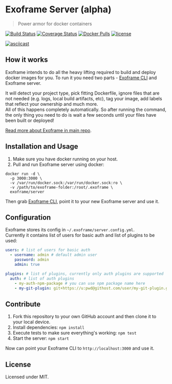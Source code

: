 # Exoframe Server (alpha)

> Power armor for docker containers

[![Build Status](https://travis-ci.org/exoframejs/exoframe-server.svg?branch=master)](https://travis-ci.org/exoframejs/exoframe-server)
[![Coverage Status](https://coveralls.io/repos/github/exoframejs/exoframe-server/badge.svg?branch=master)](https://coveralls.io/github/exoframejs/exoframe-server?branch=master)
[![Docker Pulls](https://img.shields.io/docker/pulls/exoframe/server.svg?maxAge=2592000)](https://hub.docker.com/r/exoframe/server/)
[![license](https://img.shields.io/github/license/mashape/apistatus.svg?maxAge=2592000)](https://opensource.org/licenses/MIT)

[![asciicast](https://asciinema.org/a/85060.png)](https://asciinema.org/a/85060)

## How it works

Exoframe intends to do all the heavy lifting required to build and deploy docker images for you.
To run it you need two parts - [Exoframe CLI](https://github.com/exoframejs/exoframe) and Exoframe server.

It will detect your project type, pick fitting Dockerfile, ignore files that are not needed (e.g. logs, local build artifacts, etc), tag your image, add labels that reflect your ownership and much more.  
All of this happens completely automatically. So after running the command, the only thing you need to do is wait a few seconds until your files have been built or deployed!

[Read more about Exoframe in main repo](https://github.com/exoframejs/exoframe).

## Installation and Usage

1. Make sure you have docker running on your host.
2. Pull and run Exoframe server using docker:

```
docker run -d \
  -p 3000:3000 \
  -v /var/run/docker.sock:/var/run/docker.sock:ro \
  -v /path/to/exoframe-folder:/root/.exoframe \
  exoframe/server
```

Then grab [Exoframe CLI](https://github.com/exoframejs/exoframe), point it to your new Exoframe server and use it.

## Configuration

Exoframe stores its config in `~/.exoframe/server.config.yml`.  
Currently it contains list of users for basic auth and list of plugins to be used:

```yaml
users: # list of users for basic auth
  - username: admin # default admin user
    password: admin
    admin: true

plugins: # list of plugins, currently only auth plugins are supported
  auth: # list of auth plugins
    - my-auth-npm-package # you can use npm package name here
    - my-git-plugin: git+https://u:pwd@githost.com/user/my-git-plugin.git # you can also use git npm packages
```

## Contribute

1. Fork this repository to your own GitHub account and then clone it to your local device.
2. Install dependencies: `npm install`
3. Execute tests to make sure everything's working: `npm test`
4. Start the server: `npm start`

Now can point your Exoframe CLI to `http://localhost:3000` and use it.

## License

Licensed under MIT.
